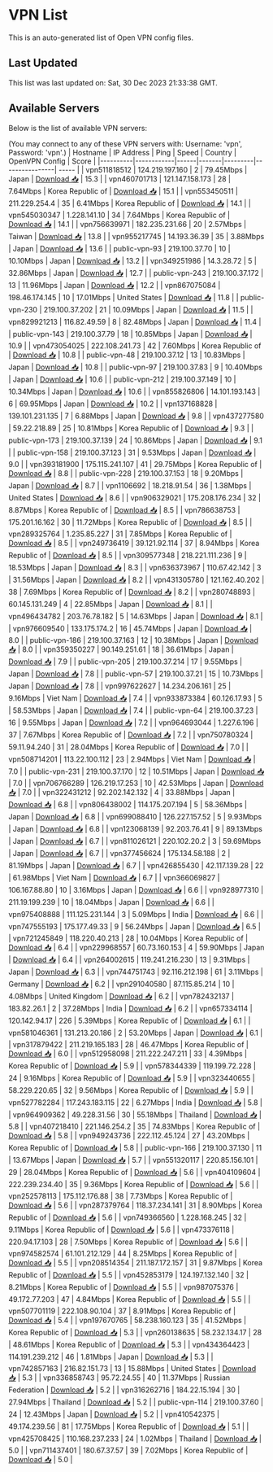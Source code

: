 # VPN List

This is an auto-generated list of Open VPN config files.

## Last Updated

This list was last updated on: Sat, 30 Dec 2023 21:33:38 GMT.

## Available Servers

Below is the list of available VPN servers:

(You may connect to any of these VPN servers with: Username: 'vpn', Password: 'vpn'.)
| Hostname | IP Address | Ping | Speed | Country | OpenVPN Config | Score |
|----------|------------|------|-------|---------|----------------| ----- |
| vpn511818512 | 124.219.197.160 | 2 | 79.45Mbps | Japan | [Download 📥](./configs/server_0_JP.ovpn) | 15.3 |
| vpn460701713 | 121.147.158.173 | 28 | 7.64Mbps | Korea Republic of | [Download 📥](./configs/server_1_KR.ovpn) | 15.1 |
| vpn553450511 | 211.229.254.4 | 35 | 6.41Mbps | Korea Republic of | [Download 📥](./configs/server_2_KR.ovpn) | 14.1 |
| vpn545030347 | 1.228.141.10 | 34 | 7.64Mbps | Korea Republic of | [Download 📥](./configs/server_3_KR.ovpn) | 14.1 |
| vpn756639971 | 182.235.231.66 | 20 | 2.57Mbps | Taiwan | [Download 📥](./configs/server_4_TW.ovpn) | 13.8 |
| vpn955217745 | 14.193.36.39 | 35 | 3.88Mbps | Japan | [Download 📥](./configs/server_5_JP.ovpn) | 13.6 |
| public-vpn-93 | 219.100.37.70 | 10 | 10.10Mbps | Japan | [Download 📥](./configs/server_6_JP.ovpn) | 13.2 |
| vpn349251986 | 14.3.28.72 | 5 | 32.86Mbps | Japan | [Download 📥](./configs/server_7_JP.ovpn) | 12.7 |
| public-vpn-243 | 219.100.37.172 | 13 | 11.96Mbps | Japan | [Download 📥](./configs/server_8_JP.ovpn) | 12.2 |
| vpn867075084 | 198.46.174.145 | 10 | 17.01Mbps | United States | [Download 📥](./configs/server_9_US.ovpn) | 11.8 |
| public-vpn-230 | 219.100.37.202 | 21 | 10.09Mbps | Japan | [Download 📥](./configs/server_10_JP.ovpn) | 11.5 |
| vpn829921213 | 116.82.49.59 | 8 | 82.48Mbps | Japan | [Download 📥](./configs/server_11_JP.ovpn) | 11.4 |
| public-vpn-143 | 219.100.37.79 | 18 | 10.85Mbps | Japan | [Download 📥](./configs/server_12_JP.ovpn) | 10.9 |
| vpn473054025 | 222.108.241.73 | 42 | 7.60Mbps | Korea Republic of | [Download 📥](./configs/server_13_KR.ovpn) | 10.8 |
| public-vpn-48 | 219.100.37.12 | 13 | 10.83Mbps | Japan | [Download 📥](./configs/server_14_JP.ovpn) | 10.8 |
| public-vpn-97 | 219.100.37.83 | 9 | 10.40Mbps | Japan | [Download 📥](./configs/server_15_JP.ovpn) | 10.6 |
| public-vpn-212 | 219.100.37.149 | 10 | 10.34Mbps | Japan | [Download 📥](./configs/server_16_JP.ovpn) | 10.6 |
| vpn855826806 | 14.101.193.143 | 6 | 69.95Mbps | Japan | [Download 📥](./configs/server_17_JP.ovpn) | 10.2 |
| vpn137168828 | 139.101.231.135 | 7 | 6.88Mbps | Japan | [Download 📥](./configs/server_18_JP.ovpn) | 9.8 |
| vpn437277580 | 59.22.218.89 | 25 | 10.81Mbps | Korea Republic of | [Download 📥](./configs/server_19_KR.ovpn) | 9.3 |
| public-vpn-173 | 219.100.37.139 | 24 | 10.86Mbps | Japan | [Download 📥](./configs/server_20_JP.ovpn) | 9.1 |
| public-vpn-158 | 219.100.37.123 | 31 | 9.53Mbps | Japan | [Download 📥](./configs/server_21_JP.ovpn) | 9.0 |
| vpn393181900 | 175.115.241.107 | 41 | 29.75Mbps | Korea Republic of | [Download 📥](./configs/server_22_KR.ovpn) | 8.8 |
| public-vpn-228 | 219.100.37.153 | 18 | 9.20Mbps | Japan | [Download 📥](./configs/server_23_JP.ovpn) | 8.7 |
| vpn1106692 | 18.218.91.54 | 36 | 1.38Mbps | United States | [Download 📥](./configs/server_24_US.ovpn) | 8.6 |
| vpn906329021 | 175.208.176.234 | 32 | 8.87Mbps | Korea Republic of | [Download 📥](./configs/server_25_KR.ovpn) | 8.5 |
| vpn786638753 | 175.201.16.162 | 30 | 11.72Mbps | Korea Republic of | [Download 📥](./configs/server_26_KR.ovpn) | 8.5 |
| vpn289325764 | 1.235.85.227 | 31 | 7.85Mbps | Korea Republic of | [Download 📥](./configs/server_27_KR.ovpn) | 8.5 |
| vpn249736419 | 39.121.92.114 | 37 | 8.94Mbps | Korea Republic of | [Download 📥](./configs/server_28_KR.ovpn) | 8.5 |
| vpn309577348 | 218.221.111.236 | 9 | 18.53Mbps | Japan | [Download 📥](./configs/server_29_JP.ovpn) | 8.3 |
| vpn636373967 | 110.67.42.142 | 3 | 31.56Mbps | Japan | [Download 📥](./configs/server_30_JP.ovpn) | 8.2 |
| vpn431305780 | 121.162.40.202 | 38 | 7.69Mbps | Korea Republic of | [Download 📥](./configs/server_31_KR.ovpn) | 8.2 |
| vpn280748893 | 60.145.131.249 | 4 | 22.85Mbps | Japan | [Download 📥](./configs/server_32_JP.ovpn) | 8.1 |
| vpn496434782 | 203.76.78.182 | 5 | 14.63Mbps | Japan | [Download 📥](./configs/server_33_JP.ovpn) | 8.1 |
| vpn976609540 | 133.175.174.2 | 16 | 45.74Mbps | Japan | [Download 📥](./configs/server_34_JP.ovpn) | 8.0 |
| public-vpn-186 | 219.100.37.163 | 12 | 10.38Mbps | Japan | [Download 📥](./configs/server_35_JP.ovpn) | 8.0 |
| vpn359350227 | 90.149.251.61 | 18 | 36.61Mbps | Japan | [Download 📥](./configs/server_36_JP.ovpn) | 7.9 |
| public-vpn-205 | 219.100.37.214 | 17 | 9.55Mbps | Japan | [Download 📥](./configs/server_37_JP.ovpn) | 7.8 |
| public-vpn-57 | 219.100.37.21 | 15 | 10.73Mbps | Japan | [Download 📥](./configs/server_38_JP.ovpn) | 7.8 |
| vpn997622627 | 14.234.206.161 | 25 | 9.16Mbps | Viet Nam | [Download 📥](./configs/server_39_VN.ovpn) | 7.4 |
| vpn933873384 | 60.126.17.93 | 5 | 58.53Mbps | Japan | [Download 📥](./configs/server_40_JP.ovpn) | 7.4 |
| public-vpn-64 | 219.100.37.23 | 16 | 9.55Mbps | Japan | [Download 📥](./configs/server_41_JP.ovpn) | 7.2 |
| vpn964693044 | 1.227.6.196 | 37 | 7.67Mbps | Korea Republic of | [Download 📥](./configs/server_42_KR.ovpn) | 7.2 |
| vpn750780324 | 59.11.94.240 | 31 | 28.04Mbps | Korea Republic of | [Download 📥](./configs/server_43_KR.ovpn) | 7.0 |
| vpn508714201 | 113.22.100.112 | 23 | 2.94Mbps | Viet Nam | [Download 📥](./configs/server_44_VN.ovpn) | 7.0 |
| public-vpn-231 | 219.100.37.170 | 12 | 10.51Mbps | Japan | [Download 📥](./configs/server_45_JP.ovpn) | 7.0 |
| vpn706766289 | 126.219.17.253 | 10 | 42.53Mbps | Japan | [Download 📥](./configs/server_46_JP.ovpn) | 7.0 |
| vpn322431212 | 92.202.142.132 | 4 | 33.88Mbps | Japan | [Download 📥](./configs/server_47_JP.ovpn) | 6.8 |
| vpn806438002 | 114.175.207.194 | 5 | 58.36Mbps | Japan | [Download 📥](./configs/server_48_JP.ovpn) | 6.8 |
| vpn699088410 | 126.227.157.52 | 5 | 9.93Mbps | Japan | [Download 📥](./configs/server_49_JP.ovpn) | 6.8 |
| vpn123068139 | 92.203.76.41 | 9 | 89.13Mbps | Japan | [Download 📥](./configs/server_50_JP.ovpn) | 6.7 |
| vpn811026121 | 220.102.20.2 | 3 | 59.69Mbps | Japan | [Download 📥](./configs/server_51_JP.ovpn) | 6.7 |
| vpn377456624 | 175.134.58.188 | 2 | 81.19Mbps | Japan | [Download 📥](./configs/server_52_JP.ovpn) | 6.7 |
| vpn426855430 | 42.117.139.28 | 22 | 61.98Mbps | Viet Nam | [Download 📥](./configs/server_53_VN.ovpn) | 6.7 |
| vpn366069827 | 106.167.88.80 | 10 | 3.16Mbps | Japan | [Download 📥](./configs/server_54_JP.ovpn) | 6.6 |
| vpn928977310 | 211.19.199.239 | 10 | 18.04Mbps | Japan | [Download 📥](./configs/server_55_JP.ovpn) | 6.6 |
| vpn975408888 | 111.125.231.144 | 3 | 5.09Mbps | India | [Download 📥](./configs/server_56_IN.ovpn) | 6.6 |
| vpn747555193 | 175.177.49.33 | 9 | 56.24Mbps | Japan | [Download 📥](./configs/server_57_JP.ovpn) | 6.5 |
| vpn721245849 | 118.220.40.213 | 28 | 10.04Mbps | Korea Republic of | [Download 📥](./configs/server_58_KR.ovpn) | 6.4 |
| vpn229968557 | 60.73.160.153 | 4 | 59.90Mbps | Japan | [Download 📥](./configs/server_59_JP.ovpn) | 6.4 |
| vpn264002615 | 119.241.216.230 | 13 | 9.31Mbps | Japan | [Download 📥](./configs/server_60_JP.ovpn) | 6.3 |
| vpn744751743 | 92.116.212.198 | 61 | 3.11Mbps | Germany | [Download 📥](./configs/server_61_DE.ovpn) | 6.2 |
| vpn291040580 | 87.115.85.214 | 10 | 4.08Mbps | United Kingdom | [Download 📥](./configs/server_62_GB.ovpn) | 6.2 |
| vpn782432137 | 183.82.26.1 | 2 | 37.28Mbps | India | [Download 📥](./configs/server_63_IN.ovpn) | 6.2 |
| vpn657334114 | 120.142.94.17 | 226 | 5.39Mbps | Korea Republic of | [Download 📥](./configs/server_64_KR.ovpn) | 6.1 |
| vpn581046361 | 131.213.20.186 | 2 | 53.20Mbps | Japan | [Download 📥](./configs/server_65_JP.ovpn) | 6.1 |
| vpn317879422 | 211.219.165.183 | 28 | 46.47Mbps | Korea Republic of | [Download 📥](./configs/server_66_KR.ovpn) | 6.0 |
| vpn512958098 | 211.222.247.211 | 33 | 4.39Mbps | Korea Republic of | [Download 📥](./configs/server_67_KR.ovpn) | 5.9 |
| vpn578344339 | 119.199.72.228 | 24 | 9.16Mbps | Korea Republic of | [Download 📥](./configs/server_68_KR.ovpn) | 5.9 |
| vpn323440655 | 58.229.220.65 | 32 | 9.56Mbps | Korea Republic of | [Download 📥](./configs/server_69_KR.ovpn) | 5.9 |
| vpn527782284 | 117.243.183.115 | 22 | 6.27Mbps | India | [Download 📥](./configs/server_70_IN.ovpn) | 5.8 |
| vpn964909362 | 49.228.31.56 | 30 | 55.18Mbps | Thailand | [Download 📥](./configs/server_71_TH.ovpn) | 5.8 |
| vpn407218410 | 221.146.254.2 | 35 | 74.83Mbps | Korea Republic of | [Download 📥](./configs/server_72_KR.ovpn) | 5.8 |
| vpn949243736 | 222.112.45.124 | 27 | 43.20Mbps | Korea Republic of | [Download 📥](./configs/server_73_KR.ovpn) | 5.8 |
| public-vpn-166 | 219.100.37.130 | 11 | 13.67Mbps | Japan | [Download 📥](./configs/server_74_JP.ovpn) | 5.7 |
| vpn551320117 | 220.85.156.101 | 29 | 28.04Mbps | Korea Republic of | [Download 📥](./configs/server_75_KR.ovpn) | 5.6 |
| vpn404109604 | 222.239.234.40 | 35 | 9.36Mbps | Korea Republic of | [Download 📥](./configs/server_76_KR.ovpn) | 5.6 |
| vpn252578113 | 175.112.176.88 | 38 | 7.73Mbps | Korea Republic of | [Download 📥](./configs/server_77_KR.ovpn) | 5.6 |
| vpn287379764 | 118.37.234.141 | 31 | 8.90Mbps | Korea Republic of | [Download 📥](./configs/server_78_KR.ovpn) | 5.6 |
| vpn749366560 | 1.228.168.245 | 32 | 9.11Mbps | Korea Republic of | [Download 📥](./configs/server_79_KR.ovpn) | 5.6 |
| vpn473376118 | 220.94.17.103 | 28 | 7.50Mbps | Korea Republic of | [Download 📥](./configs/server_80_KR.ovpn) | 5.6 |
| vpn974582574 | 61.101.212.129 | 44 | 8.25Mbps | Korea Republic of | [Download 📥](./configs/server_81_KR.ovpn) | 5.5 |
| vpn208514354 | 211.187.172.157 | 31 | 9.87Mbps | Korea Republic of | [Download 📥](./configs/server_82_KR.ovpn) | 5.5 |
| vpn452853179 | 124.197.132.140 | 32 | 8.21Mbps | Korea Republic of | [Download 📥](./configs/server_83_KR.ovpn) | 5.5 |
| vpn987075376 | 49.172.77.203 | 47 | 4.84Mbps | Korea Republic of | [Download 📥](./configs/server_84_KR.ovpn) | 5.5 |
| vpn507701119 | 222.108.90.104 | 37 | 8.91Mbps | Korea Republic of | [Download 📥](./configs/server_85_KR.ovpn) | 5.4 |
| vpn197670765 | 58.238.160.123 | 35 | 41.52Mbps | Korea Republic of | [Download 📥](./configs/server_86_KR.ovpn) | 5.3 |
| vpn260138635 | 58.232.134.17 | 28 | 48.61Mbps | Korea Republic of | [Download 📥](./configs/server_87_KR.ovpn) | 5.3 |
| vpn434364423 | 114.191.239.212 | 46 | 1.81Mbps | Japan | [Download 📥](./configs/server_88_JP.ovpn) | 5.3 |
| vpn742857163 | 216.82.151.73 | 13 | 15.88Mbps | United States | [Download 📥](./configs/server_89_US.ovpn) | 5.3 |
| vpn336858743 | 95.72.24.55 | 40 | 11.37Mbps | Russian Federation | [Download 📥](./configs/server_90_RU.ovpn) | 5.2 |
| vpn316262716 | 184.22.15.194 | 30 | 27.94Mbps | Thailand | [Download 📥](./configs/server_91_TH.ovpn) | 5.2 |
| public-vpn-114 | 219.100.37.60 | 24 | 12.43Mbps | Japan | [Download 📥](./configs/server_92_JP.ovpn) | 5.2 |
| vpn410542375 | 49.174.239.56 | 81 | 17.75Mbps | Korea Republic of | [Download 📥](./configs/server_93_KR.ovpn) | 5.1 |
| vpn425708425 | 110.168.237.233 | 24 | 1.02Mbps | Thailand | [Download 📥](./configs/server_94_TH.ovpn) | 5.0 |
| vpn711437401 | 180.67.37.57 | 39 | 7.02Mbps | Korea Republic of | [Download 📥](./configs/server_95_KR.ovpn) | 5.0 |
